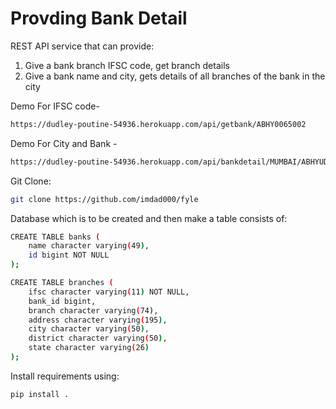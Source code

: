  
 Provding Bank Detail
===================
REST API service that can provide:

1. Give a bank branch IFSC code, get branch details
2. Give a bank name and city, gets details of all branches of the bank in the city


Demo For IFSC code- 
```bash
https://dudley-poutine-54936.herokuapp.com/api/getbank/ABHY0065002 
```
Demo For City and Bank - 
```bash
https://dudley-poutine-54936.herokuapp.com/api/bankdetail/MUMBAI/ABHYUDAYA%20COOPERATIVE%20BANK%20LIMITED
```

Git Clone:
```bash
git clone https://github.com/imdad000/fyle
```

Database which is to be created and then make a table consists of:
```bash
CREATE TABLE banks (
    name character varying(49),
    id bigint NOT NULL
);

CREATE TABLE branches (
    ifsc character varying(11) NOT NULL,
    bank_id bigint,
    branch character varying(74),
    address character varying(195),
    city character varying(50),
    district character varying(50),
    state character varying(26)
);
```
Install requirements using:
```bash
pip install .
```
